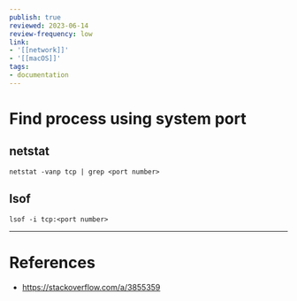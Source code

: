 ```yaml
---
publish: true
reviewed: 2023-06-14
review-frequency: low
link:
- '[[network]]'
- '[[macOS]]'
tags:
- documentation
---
```


# Find process using system port

## netstat
```
netstat -vanp tcp | grep <port number>
```

## lsof
```
lsof -i tcp:<port number>
```

---
# References
- https://stackoverflow.com/a/3855359
